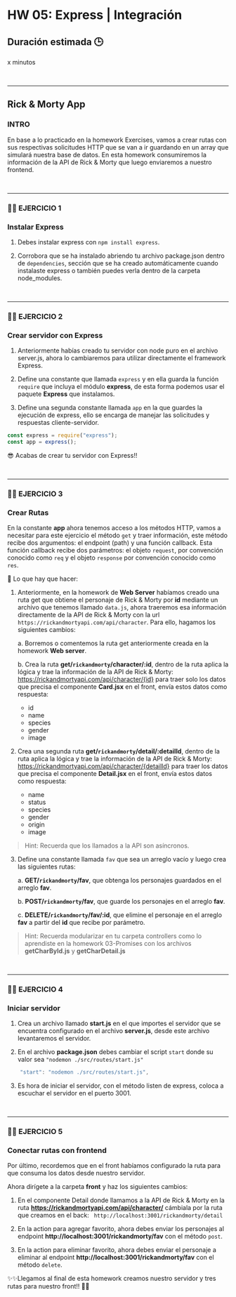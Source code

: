 # HW 05: Express | Integración

## **Duración estimada 🕒**

x minutos

<br />

---

## **Rick & Morty App**

### **INTRO**

En base a lo practicado en la homework Exercises, vamos a crear rutas con sus respectivas solicitudes HTTP que se van a ir guardando en un array que simulará nuestra base de datos. En esta homework consumiremos la información de la API de Rick & Morty que luego enviaremos a nuestro frontend.

<br />

---

### **👩‍💻 EJERCICIO 1**

### **Instalar Express**

1. Debes instalar express con `npm install express`.

2. Corrobora que se ha instalado abriendo tu archivo package.json dentro de `dependencies`, sección que se ha creado automáticamente cuando instalaste express o también puedes verla dentro de la carpeta node_modules.

<br />

---

### **👩‍💻 EJERCICIO 2**

### **Crear servidor con Express**

1. Anteriormente habías creado tu servidor con node puro en el archivo server.js, ahora lo cambiaremos para utilizar directamente el framework Express.

2. Define una constante que llamada `express` y en ella guarda la función `require` que incluya el módulo **express**, de esta forma podemos usar el paquete **Express** que instalamos.

3. Define una segunda constante llamada `app` en la que guardes la ejecución de express, ello se encarga de manejar las solicitudes y respuestas cliente-servidor.

```javascript
const express = require("express");
const app = express();
```

😎 Acabas de crear tu servidor con Express!!

<br />

---

### **👩‍💻 EJERCICIO 3**

### **Crear Rutas**

En la constante **app** ahora tenemos acceso a los métodos HTTP, vamos a necesitar para este ejercicio el método `get` y traer información, este método recibe dos argumentos: el endpoint (path) y una función callback.
Esta función callback recibe dos parámetros: el objeto `request`, por convención conocido como `req` y el objeto `response` por convención conocido como `res`. 

🔹 Lo que hay que hacer:

1. Anteriormente, en la homework de **Web Server** habíamos creado una ruta get que obtiene el personaje de Rick & Morty por **id** mediante un archivo que tenemos llamado `data.js`, ahora traeremos esa información directamente de la API de Rick & Morty con la url `https://rickandmortyapi.com/api/character`. Para ello, hagamos los siguientes cambios:
    
    a. Borremos o comentemos la ruta get anteriormente creada en la homework **Web server**.

    b. Crea la ruta **get/`rickandmorty`/character/:id**, dentro de la ruta aplica la lógica y trae la información de la API de Rick & Morty: https://rickandmortyapi.com/api/character/{id}  para traer solo los datos que precisa el componente **Card.jsx** en el front, envía estos datos como respuesta:

    - id
    - name
    - species
    - gender
    - image

2. Crea una segunda ruta **get/`rickandmorty`/detail/:detailId**, 
dentro de la ruta aplica la lógica y trae la información de la API de Rick & Morty: https://rickandmortyapi.com/api/character/{detailId} para traer los datos que precisa el componente **Detail.jsx** en el front, envía estos datos como respuesta:

    - name
    - status
    - species
    - gender
    - origin
    - image

> Hint: Recuerda que los llamados a la API son asíncronos.

3. Define una constante llamada `fav` que sea un arreglo vacío y luego crea las siguientes rutas:

    a. **GET/`rickandmorty`/fav**, que obtenga los personajes guardados en el arreglo **fav**.

    b. **POST/`rickandmorty`/fav**, que guarde los personajes en el arreglo **fav**.

    c. **DELETE/`rickandmorty`/fav/:id**, que elimine el personaje en el arreglo **fav** a partir del **id** que recibe por parámetro.

> Hint: Recuerda modularizar en tu carpeta controllers como lo aprendiste en la homework 03-Promises con los archivos **getCharById.js** y **getCharDetail.js**

<br />

---

### **👩‍💻 EJERCICIO 4**

### **Iniciar servidor**

1. Crea un archivo llamado **start.js** en el que importes el servidor que se encuentra configurado en el archivo **server.js**, desde este archivo levantaremos el servidor.

2. En el archivo **package.json** debes cambiar el script `start` donde su valor sea `"nodemon ./src/routes/start.js"`

```javascript
    "start": "nodemon ./src/routes/start.js",
```

3. Es hora de iniciar el servidor, con el método listen de express, coloca a escuchar el servidor en el puerto 3001.

<br />

---

### **👩‍💻 EJERCICIO 5**

### **Conectar rutas con frontend**

Por último, recordemos que en el front habíamos configurado la ruta para que consuma los datos desde nuestro servidor.

Ahora dirígete a la carpeta **front** y haz los siguientes cambios:

1. En el componente Detail donde llamamos a la API de Rick & Morty en la ruta **https://rickandmortyapi.com/api/character/** cámbiala por la ruta que creamos en el back: ` http://localhost:3001/rickandmorty/detail`

2. En la action para agregar favorito, ahora debes enviar los personajes al endpoint **http://localhost:3001/rickandmorty/fav** con el método `post`.

3. En la action para eliminar favorito, ahora debes enviar el personaje a eliminar al endpoint **http://localhost:3001/rickandmorty/fav** con el método `delete`.

✨✨Llegamos al final de esta homework creamos nuestro servidor y tres rutas para nuestro front!! 🚀🚀
